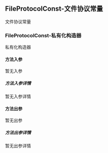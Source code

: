 ## FileProtocolConst-文件协议常量

文件协议常量

### FileProtocolConst-私有化构造器

私有化构造器

#### 方法入参

暂无入参

##### 方法入参详情

暂无入参详情

#### 方法出参

暂无出参

##### 方法出参详情

暂无出参详情




